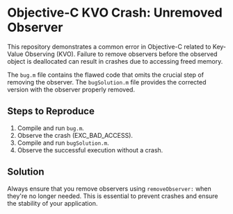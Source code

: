 # Objective-C KVO Crash: Unremoved Observer

This repository demonstrates a common error in Objective-C related to Key-Value Observing (KVO).  Failure to remove observers before the observed object is deallocated can result in crashes due to accessing freed memory.

The `bug.m` file contains the flawed code that omits the crucial step of removing the observer. The `bugSolution.m` file provides the corrected version with the observer properly removed.

## Steps to Reproduce

1. Compile and run `bug.m`.
2. Observe the crash (EXC_BAD_ACCESS). 
3. Compile and run `bugSolution.m`. 
4. Observe the successful execution without a crash. 

## Solution

Always ensure that you remove observers using `removeObserver:` when they're no longer needed.  This is essential to prevent crashes and ensure the stability of your application.